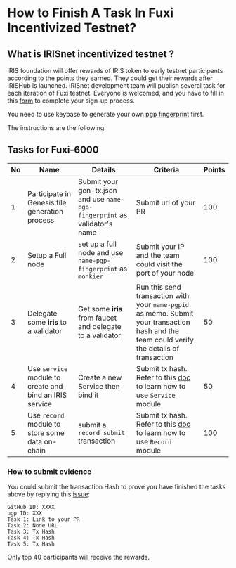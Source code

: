 # How to Finish A Task In Fuxi Incentivized Testnet?

## What is IRISnet incentivized testnet ?

IRIS foundation will offer rewards of IRIS token to early testnet participants according to the points they earned. They could get their rewards after IRISHub is launched. IRISnet development team will publish several task for each iteration of Fuxi testnet. Everyone is welcomed, and you have to fill in this [form](http://cn.mikecrm.com/H9aoXak) to complete your sign-up process. 

You need to use keybase to generate your own [pgp fingerprint](https://github.com/irisnet/testnets/blob/master/fuxi/How%20to%20use%20keybase.md) first. 

The instructions are the following: 

## Tasks for Fuxi-6000

| No   | Name                                            | Details                                                      | Criteria                                                     | Points |
| ---- | ----------------------------------------------- | ------------------------------------------------------------ | ------------------------------------------------------------ | ------ |
| 1    | Participate in Genesis file generation process  | Submit your gen-tx.json and use `name-pgp-fingerprint` as validator's name | Submit url of your PR                                        | 100    |
| 2    | Setup a Full node                               | set up a full node and use `name-pgp-fingerprint` as `monkier` | Submit your IP and the team could visit the port of your node | 100    |
| 3    | Delegate some **iris** to a validator           | Get some **iris** from faucet and delegate to a validator    | Run this send transaction with your `name-pgpid` as memo. Submit your transaction hash and the team could verify the details of transaction | 50     |
| 4    | Use `service` module to create and bind an IRIS service  | Create a new Service  then bind it                                       | Submit tx hash.  Refer to this [doc](https://www.irisnet.org/docs/cli-client/service/#available-commands) to learn how to use `Service` module | 50     |
| 5    | Use `record` module to store some data on-chain | submit a `record submit  `transaction                        | Submit tx hash.  Refer to this [doc](https://www.irisnet.org/docs/cli-client/record/#description) to learn how to use `Record` module | 100    |

### How to submit evidence

You could submit the transaction Hash to prove you have finished the tasks above by replying this [issue](https://github.com/irisnet/testnets/issues/209):

```
GitHub ID: XXXX
pgp ID: XXX
Task 1: Link to your PR
Task 2: Node URL
Task 3: Tx Hash
Task 4: Tx Hash
Task 5: Tx Hash

```
Only top 40 participants will receive the rewards. 
